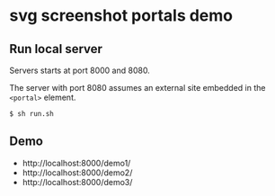 # svg screenshot portals demo

## Run local server
Servers starts at port 8000 and 8080.

The server with port 8080 assumes an external site embedded in the `<portal>` element.
```
$ sh run.sh
```

## Demo
- http://localhost:8000/demo1/
- http://localhost:8000/demo2/
- http://localhost:8000/demo3/
